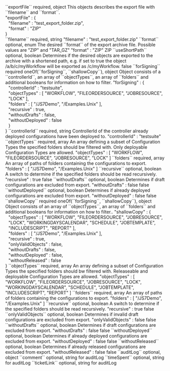 <tr>
<td>``exportFile``</td>
<td>required, object</td>
<td>This objects describes the export file with ``filename`` and ``format``.</td>
<td><div>"exportFile" : {</div>
    <div style="padding-left:10px;">"filename" : "test_export_folder.zip",</div>
    <div style="padding-left:10px;">"format" : "ZIP"</div>
    <div>}</div></td>
<td></td>
</tr>
<tr>
<td style="padding-left:20px;">``filename``</td>
<td>required, string</td>
<td></td>
<td>"filename" : "test_export_folder.zip"</td>
<td></td>
</tr>
<tr>
<td style="padding-left:20px;">``format``</td>
<td>optional, enum</td>
<td>The desired ``format`` of the export archive file. Possible values are "ZIP" and "TAR_GZ"</td>
<td>"format" : "ZIP"</td>
<td>ZIP</td>
</tr>
<tr>
<td>``useShortPath``</td>
<td>optional, boolean</td>
<td>Determines if the desired objects are exported to the archive with a shortened path, e.g. if set to true the object /a/b/c/myWorkflow will be exported as /c/myWorkflow. </td>
<td></td>
<td>false</td>
</tr><tr>
<td>``forSigning``</td>
<td>required oneOf(``forSigning``, ``shallowCopy``), object</td>
<td>Object consists of a ``controllerId``, an array of ``objectTypes``, an array of ``folders`` and additional booleans for information on how to filter.</td>
<td>"forSigning" : {
<div style="padding-left:10px;">"controllerId" : "testsuite",</div>
<div style="padding-left:10px;">"objectTypes" : [ "WORKFLOW", "FILEORDERSOURCE", "JOBRESOURCE", "LOCK" ],</div>
<div style="padding-left:10px;">"folders" : [ "/JS7Demo", "/Examples.Unix" ],</div>
<div style="padding-left:10px;">"recursive" : true,</div>
<div style="padding-left:10px;">"withoutDrafts" : false,</div>
<div style="padding-left:10px;">"withoutDeployed" : false</div>
<div style="padding-left:10px;">}</div>
}</td>
<td></td>
</tr>
<tr>
<td style="padding-left:20px;">``controllerId``</td>
<td>required, string</td>
<td>ControllerId of the controller already deployed configurations have been deployed to.</td>
<td>"controllerId" : "testsuite"</td>
<td></td>
</tr>
<tr>
<td style="padding-left:20px;">``objectTypes``</td>
<td>required, array</td>
<td>An array defining a subset of Configuration Types the specified folders should bw filtered with. Only deployable Configuration Types are allowed.</td>
<td>"objectTypes" : [ "WORKFLOW", "FILEORDERSOURCE", "JOBRESOURCE", "LOCK" ]</td>
<td></td>
</tr>
<tr>
<td style="padding-left:20px;">``folders``</td>
<td>required, array</td>
<td>An array of paths of folders containing the configurations to export.</td>
<td>"folders" : [ "/JS7Demo", "/Examples.Unix" ]</td>
<td></td>
</tr>
<tr>
<td style="padding-left:20px;">``recursive``</td>
<td>optional, boolean</td>
<td>A switch to determine if the specified folders should be read recursively.</td>
<td>"recursive" : true</td>
<td>false</td>
</tr>
<tr>
<td style="padding-left:20px;">``withoutDrafts``</td>
<td>optional, boolean</td>
<td>Determines if draft configurations are excluded from export.</td>
<td>"withoutDrafts" : false</td>
<td>false</td>
</tr>
<tr>
<td style="padding-left:20px;">``withoutDeployed``</td>
<td>optional, boolean</td>
<td>Determines if already deployed configurations are excluded from export.</td>
<td>"withoutDeployed" : false</td>
<td>false</td>
</tr>
<tr>
<td>``shallowCopy``</td>
<td>required oneOf(``forSigning``, ``shallowCopy``), object</td>
<td>Object consists of an array of ``objectTypes``, an array of ``folders`` and additional booleans for information on how to filter..</td>
<td>"shallowCopy" : {
<div style="padding-left:10px;">"objectTypes" : [ "WORKFLOW", "FILEORDERSOURCE", "JOBRESOURCE", "LOCK", "WORKINGDAYSCALENDAR", "SCHEDULE", "JOBTEMPLATE", "INCLUDESCRIPT", "REPORT" ],</div>
<div style="padding-left:10px;">"folders" : [ "/JS7Demo", "/Examples.Unix" ],</div>
<div style="padding-left:10px;">"recursive" : true,</div>
<div style="padding-left:10px;">"onlyValidObjects" : false,</div>
<div style="padding-left:10px;">"withoutDrafts" : false,</div>
<div style="padding-left:10px;">"withoutDeployed" : false,</div>
<div style="padding-left:10px;">"withoutReleased" : false</div>
}</td>
<td></td>
</tr>
<tr>
<td style="padding-left:20px;">``objectTypes``</td>
<td>required, array</td>
<td>An array defining a subset of Configuration Types the specified folders should bw filtered with. Releaseable and deployable Configuration Types are allowed.</td>
<td>"objectTypes" : [ "WORKFLOW", "FILEORDERSOURCE", "JOBRESOURCE", "LOCK", "WORKINGDAYSCALENDAR", "SCHEDULE", "JOBTEMPLATE", "INCLUDESCRIPT", "REPORT" ]</td>
<td></td>
</tr>
<tr>
<td style="padding-left:20px;">``folders``</td>
<td>required, array</td>
<td>An array of paths of folders containing the configurations to export.</td>
<td>"folders" : [ "/JS7Demo", "/Examples.Unix" ]</td>
<td></td>
</tr>
<tr>
<td style="padding-left:20px;">``recursive``</td>
<td>optional, boolean</td>
<td>A switch to determine if the specified folders should be read recursively.</td>
<td>"recursive" : true</td>
<td>false</td>
</tr>
<tr>
<td style="padding-left:20px;">``onlyValidObjects``</td>
<td>optional, boolean</td>
<td>Determines if invalid draft configurations are excluded from export.</td>
<td>"onlyValidObjects" : false</td>
<td>false</td>
</tr>
<tr>
<td style="padding-left:20px;">``withoutDrafts``</td>
<td>optional, boolean</td>
<td>Determines if draft configurations are excluded from export.</td>
<td>"withoutDrafts" : false</td>
<td>false</td>
</tr>
<tr>
<td style="padding-left:20px;">``withoutDeployed``</td>
<td>optional, boolean</td>
<td>Determines if already deployed configurations are excluded from export.</td>
<td>"withoutDeployed" : false</td>
<td>false</td>
</tr>
<tr>
<td style="padding-left:20px;">``withoutReleased``</td>
<td>optional, boolean</td>
<td>Determines if already released configurations are excluded from export.</td>
<td>"withoutReleased" : false</td>
<td>false</td>
</tr>
<tr>
<td>``auditLog``</td>
<td>optional, object</td>
<td></td>
<td></td>
<td></td>
</tr>
<tr>
<td style="padding-left:20px;">``comment``</td>
<td>optional, string</td>
<td>for auditLog</td>
<td></td>
<td></td>
</tr>
<tr>
<td style="padding-left:20px;">``timeSpent``</td>
<td>optional, string</td>
<td>for auditLog</td>
<td></td>
<td></td>
</tr>
<tr>
<td style="padding-left:20px;">``ticketLink``</td>
<td>optional, string</td>
<td>for auditLog</td>
<td></td>
<td></td>
</tr>
